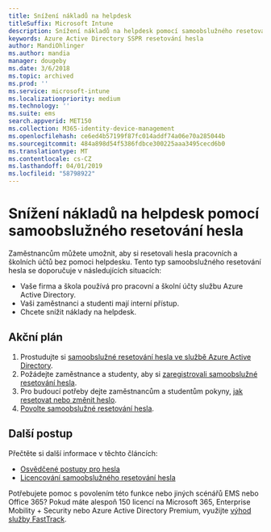 ```yaml
---
title: Snížení nákladů na helpdesk
titleSuffix: Microsoft Intune
description: Snížení nákladů na helpdesk pomocí samoobslužného resetování hesla
keywords: Azure Active Directory SSPR resetování hesla
author: MandiOhlinger
ms.author: mandia
manager: dougeby
ms.date: 3/6/2018
ms.topic: archived
ms.prod: ''
ms.service: microsoft-intune
ms.localizationpriority: medium
ms.technology: ''
ms.suite: ems
search.appverid: MET150
ms.collection: M365-identity-device-management
ms.openlocfilehash: ce6ed4b57199f87fc014addf74a06e70a285044b
ms.sourcegitcommit: 484a898d54f5386fdbce300225aaa3495cecd6b0
ms.translationtype: MT
ms.contentlocale: cs-CZ
ms.lasthandoff: 04/01/2019
ms.locfileid: "58798922"
---
```

# <a name="reduce-help-desk-costs-with-self-service-password-reset"></a>Snížení nákladů na helpdesk pomocí samoobslužného resetování hesla

Zaměstnancům můžete umožnit, aby si resetovali hesla pracovních a školních účtů bez pomoci helpdesku. Tento typ samoobslužného resetování hesla se doporučuje v následujících situacích:
* Vaše firma a škola používá pro pracovní a školní účty službu Azure Active Directory.
* Vaši zaměstnanci a studenti mají interní přístup.
* Chcete snížit náklady na helpdesk.

## <a name="action-plan"></a>Akční plán

1. Prostudujte si [samoobslužné resetování hesla ve službě Azure Active Directory](https://docs.microsoft.com/azure/active-directory/active-directory-passwords-overview). 
2. Požádejte zaměstnance a studenty, aby si [zaregistrovali samoobslužné resetování hesla](https://docs.microsoft.com/azure/active-directory/active-directory-passwords-reset-register).
3. Pro budoucí potřeby dejte zaměstnancům a studentům pokyny, [jak resetovat nebo změnit heslo](https://docs.microsoft.com/azure/active-directory/active-directory-passwords-update-your-own-password).
4. [Povolte samoobslužné resetování hesla](https://docs.microsoft.com/azure/active-directory/active-directory-passwords-getting-started).

## <a name="next-steps"></a>Další postup

Přečtěte si další informace v těchto článcích:
* [Osvědčené postupy pro hesla](https://docs.microsoft.com/azure/active-directory/active-directory-secure-passwords) 
* [Licencování samoobslužného resetování hesla](https://docs.microsoft.com/azure/active-directory/active-directory-secure-passwords)

Potřebujete pomoc s povolením této funkce nebo jiných scénářů EMS nebo Office 365? Pokud máte alespoň 150 licencí na Microsoft 365, Enterprise Mobility + Security nebo Azure Active Directory Premium, využijte [výhod služby FastTrack](https://docs.microsoft.com/enterprise-mobility-security/solutions/enterprise-mobility-fasttrack-program).
